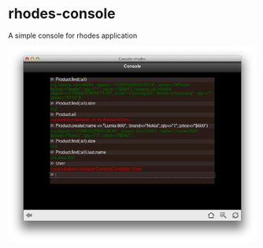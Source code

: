 rhodes-console
==============
A simple console for rhodes application


![Image Alt](https://github.com/surendrans/rhodes-console/blob/master/public/images/screenshots/console_new.png)
